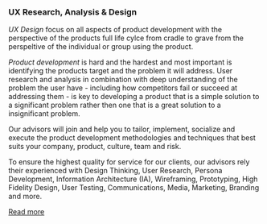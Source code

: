 ### UX Research, Analysis & Design

*UX Design* focus on all aspects of product development with the perspective of the products full life cylce from cradle to grave from the perspeltive of the individual or group using the product. 

*Product development* is hard and the hardest and most important is identifying the products target and the problem it will address. User research and analysis in combination with deep understanding of the problem the user have - including how competitors fail or succeed at addressing them - is key to developing a product that is a simple solution to a significant problem rather then one that is a great solution to a insignificant problem.

Our advisors will join and help you to tailor, implement, socialize and execute the product development methodologies and techniques that best suits your company, product, culture, team and risk.

To ensure the highest quality for service for our clients, our advisors rely their experienced with Design Thinking, User Research, Persona Development, Information Architecture (IA), Wireframing, Prototyping, High Fidelity Design, User Testing, Communications, Media, Marketing, Branding and more.

[Read more](/services/uxdesign)